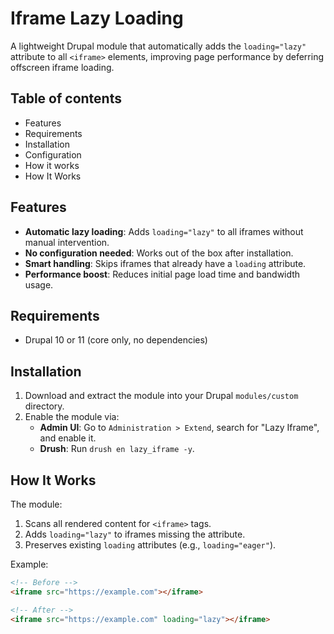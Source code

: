 # Iframe Lazy Loading

A lightweight Drupal module that automatically adds the `loading="lazy"` attribute to all `<iframe>` elements, improving page performance by deferring offscreen iframe loading.

## Table of contents
- Features
- Requirements
- Installation
- Configuration
- How it works
- How It Works

## Features
- **Automatic lazy loading**: Adds `loading="lazy"` to all iframes without manual intervention.
- **No configuration needed**: Works out of the box after installation.
- **Smart handling**: Skips iframes that already have a `loading` attribute.
- **Performance boost**: Reduces initial page load time and bandwidth usage.


## Requirements
- Drupal 10 or 11 (core only, no dependencies)

## Installation
1. Download and extract the module into your Drupal `modules/custom` directory.
2. Enable the module via:
   - **Admin UI**: Go to `Administration > Extend`, search for "Lazy Iframe", and enable it.
   - **Drush**: Run `drush en lazy_iframe -y`.

## How It Works
The module:
1. Scans all rendered content for `<iframe>` tags.
2. Adds `loading="lazy"` to iframes missing the attribute.
3. Preserves existing `loading` attributes (e.g., `loading="eager"`).

Example:
```html
<!-- Before -->
<iframe src="https://example.com"></iframe>

<!-- After -->
<iframe src="https://example.com" loading="lazy"></iframe>
```